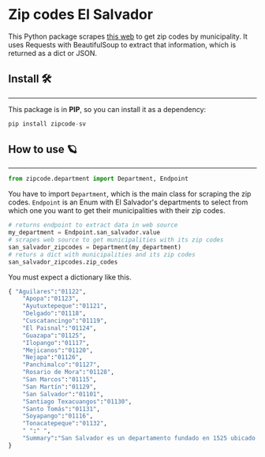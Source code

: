 
# Zip codes El Salvador
This Python package scrapes [this web](https://www.listasal.info/articulos/codigo-postal-el-salvador.shtml) to get zip codes by municipality. It uses Requests with BeautifulSoup to extract that information, which is returned as a dict or JSON.

## Install 🛠️

---

This package is in **PIP**, so you can install it as a dependency:

```python
pip install zipcode-sv
```
## How to use 🪐

---

```python
from zipcode.department import Department, Endpoint
```

You have to import `Department`, which is the main class for scraping the zip codes. `Endpoint` is an Enum with El Salvador's departments to select from which one you want to get their municipalities with their zip codes.

```python
# returns endpoint to extract data in web source
my_department = Endpoint.san_salvador.value 
# scrapes web source to get municipalities with its zip codes     
san_salvador_zipcodes = Department(my_department)
# returs a dict with municipalities and its zip codes
san_salvador_zipcodes.zip_codes                  
```

You must expect a dictionary like this.

```python
{ "Aguilares":"01122",
	"Apopa":"01123",
	"Ayutuxtepeque":"01121",
	"Delgado":"01118",
	"Cuscatancingo":"01119",
	"El Paisnal":"01124",
	"Guazapa":"01125",
	"Ilopango":"01117",
	"Mejicanos":"01120",
	"Nejapa":"01126",
	"Panchimalco":"01127",
	"Rosario de Mora":"01128",
	"San Marcos":"01115",
	"San Martín":"01129",
	"San Salvador":"01101",
	"Santiago Texacuangos":"01130",
	"Santo Tomás":"01131",
	"Soyapango":"01116",
	"Tonacatepeque":"01132",
	" ":" ",
	"Summary":"San Salvador es un departamento fundado en 1525 ubicado en la Zona Central de El Salvador. Posee 3 distritos y 19 municipios."
}
```
